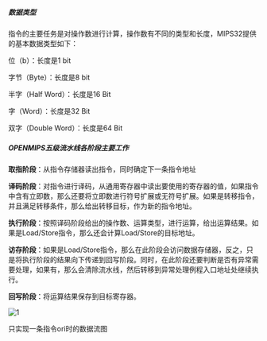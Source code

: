 ##### 数据类型

指令的主要任务是对操作数进行计算，操作数有不同的类型和长度，MIPS32提供的基本数据类型如下：

位（b）：长度是1 bit

字节（Byte）：长度是8 bit

半字（Half Word）：长度是16 Bit

字（Word）：长度是32 Bit

双字（Double Word）：长度是64 Bit

##### OPENMIPS五级流水线各阶段主要工作

**取指阶段**：从指令存储器读出指令，同时确定下一条指令地址

**译码阶段**：对指令进行译码，从通用寄存器中读出要使用的寄存器的值，如果指令中含有立即数，那么还要将立即数进行符号扩展或无符号扩展。如果是转移指令，并且满足转移条件，那么给出转移目标，作为新的指令地址。

**执行阶段**：按照译码阶段给出的操作数、运算类型，进行运算，给出运算结果。如果是Load/Store指令，那么还会计算Load/Store的目标地址。

**访存阶段**：如果是Load/Store指令，那么在此阶段会访问数据存储器，反之，只是将执行阶段的结果向下传递到回写阶段。同时，在此阶段还要判断是否有异常需要处理，如果有，那么会清除流水线，然后转移到异常处理例程入口地址处继续执行。

**回写阶段**：将运算结果保存到目标寄存器。



![1](D:\VsCode\selfCPU\images\1.png)

只实现一条指令ori时的数据流图

